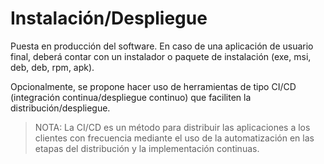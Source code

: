 # Instalación/Despliegue

Puesta en producción del software. En caso de una aplicación de usuario final, deberá contar con un instalador o paquete de instalación (exe, msi, deb, deb, rpm, apk).

Opcionalmente, se propone hacer uso de herramientas de tipo CI/CD (integración continua/despliegue continuo) que faciliten la distribución/despliegue. 


> NOTA: La CI/CD es un método para distribuir las aplicaciones a los clientes con frecuencia mediante el uso de la automatización en las etapas del distribución y la implementación continuas.
